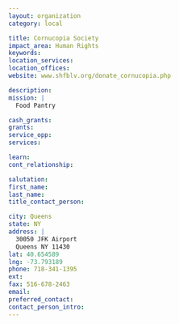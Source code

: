 ```yaml
---
layout: organization
category: local

title: Cornucopia Society
impact_area: Human Rights
keywords: 
location_services: 
location_offices: 
website: www.shfblv.org/donate_cornucopia.php

description: 
mission: |
  Food Pantry

cash_grants: 
grants: 
service_opp: 
services: 

learn: 
cont_relationship: 

salutation: 
first_name: 
last_name: 
title_contact_person: 

city: Queens
state: NY
address: |
  30050 JFK Airport    
  Queens NY 11430
lat: 40.654589
lng: -73.793189
phone: 718-341-1395
ext: 
fax: 516-678-2463
email: 
preferred_contact: 
contact_person_intro: 
---
```

